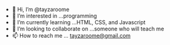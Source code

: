 - 👋 Hi, I’m @tayzaroome
- 👀 I’m interested in ...programming
- 🌱 I’m currently learning ...HTML, CSS, and Javascript
- 💞️ I’m looking to collaborate on ...someone who will teach me
- 📫 How to reach me ... tayzaroome@gmail.com

<!---
tayzaroome/tayzaroome is a ✨ special ✨ repository because its `README.md` (this file) appears on your GitHub profile.
You can click the Preview link to take a look at your changes.
--->
